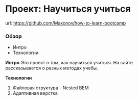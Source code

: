 # Проект: Научиться учиться
url: https://github.com/Maxonov/how-to-learn-bootcamp

### Обзор
* Интро
* Технологии

**Интро**
Это проект о том, как научиться учиться.
На сайте рассказывается о разных методах учебы.

**Технологии**
1) Файловая структура - Nested BEM
2) Адаптивная верстка